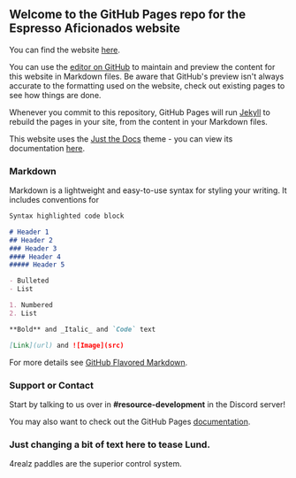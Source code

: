 ## Welcome to the GitHub Pages repo for the Espresso Aficionados website

You can find the website [here](https://espressoaf.com).

You can use the [editor on GitHub](https://github.com/Espresso-Aficionados/website/edit/main/README.md) to maintain and preview the content for this website in Markdown files. Be aware that GitHub's preview isn't always accurate to the formatting used on the website, check out existing pages to see how things are done.

Whenever you commit to this repository, GitHub Pages will run [Jekyll](https://jekyllrb.com/) to rebuild the pages in your site, from the content in your Markdown files.

This website uses the [Just the Docs](https://github.com/pmarsceill/just-the-docs) theme - you can view its documentation [here](https://pmarsceill.github.io/just-the-docs/).

### Markdown

Markdown is a lightweight and easy-to-use syntax for styling your writing. It includes conventions for

```markdown
Syntax highlighted code block

# Header 1
## Header 2
### Header 3
#### Header 4
##### Header 5

- Bulleted
- List

1. Numbered
2. List

**Bold** and _Italic_ and `Code` text

[Link](url) and ![Image](src)
```

For more details see [GitHub Flavored Markdown](https://guides.github.com/features/mastering-markdown/).

### Support or Contact

Start by talking to us over in **#resource-development** in the Discord server!

You may also want to check out the GitHub Pages [documentation](https://docs.github.com/categories/github-pages-basics/).

### Just changing a bit of text here to tease Lund.

4realz paddles are the superior control system.
